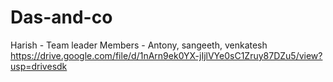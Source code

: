 # Das-and-co
Harish - Team leader 
Members - Antony, sangeeth, venkatesh 
https://drive.google.com/file/d/1nArn9ek0YX-jIjlVYe0sC1Zruy87DZu5/view?usp=drivesdk
